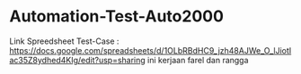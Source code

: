 # Automation-Test-Auto2000
Link Spreedsheet Test-Case : https://docs.google.com/spreadsheets/d/1OLbRBdHC9_jzh48AJWe_O_lJiotIac35Z8ydhed4KIg/edit?usp=sharing
ini kerjaan farel dan rangga